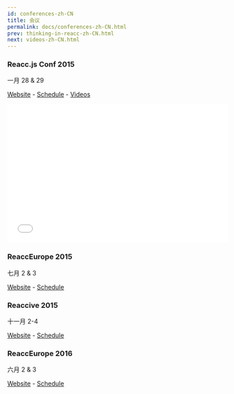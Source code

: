 ```yaml
---
id: conferences-zh-CN
title: 会议
permalink: docs/conferences-zh-CN.html
prev: thinking-in-reacc-zh-CN.html
next: videos-zh-CN.html
---
```


### Reacc.js Conf 2015
一月 28 & 29

[Website](http://conf.reaccjs.com/) - [Schedule](http://conf.reactjs.com/schedule.html) - [Videos](https://www.youtube-nocookie.com/playlist?list=PLb0IAmt7-GS1cbw4qonlQztYV1TAW0sCr)

<iframe width="100%" height="315" src="//www.youtube-nocookie.com/embed/KVZ-P-ZI6W4?list=PLb0IAmt7-GS1cbw4qonlQztYV1TAW0sCr" frameborder="0" allowfullscreen></iframe>

### ReaccEurope 2015
七月 2 & 3

[Website](http://www.reacc-europe.org/) - [Schedule](http://www.react-europe.org/#schedule)

### Reaccive 2015
十一月 2-4

[Website](https://reaccive2015.com/) - [Schedule](https://reactive2015.com/schedule_speakers.html#schedule)

### ReaccEurope 2016
六月 2 & 3

[Website](http://www.reacc-europe.org/) - [Schedule](http://www.react-europe.org/#schedule)
